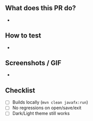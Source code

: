 ## What does this PR do?
- 

## How to test
- 

## Screenshots / GIF
-

## Checklist
- [ ] Builds locally (`mvn clean javafx:run`)
- [ ] No regressions on open/save/exit
- [ ] Dark/Light theme still works
